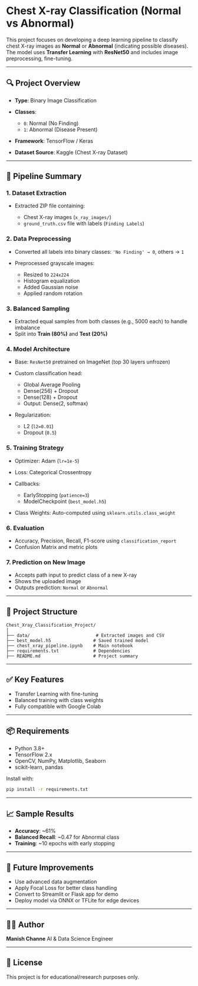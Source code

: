 # Chest X-ray Classification (Normal vs Abnormal)

This project focuses on developing a deep learning pipeline to classify chest X-ray images as **Normal** or **Abnormal** (indicating possible diseases). The model uses **Transfer Learning** with **ResNet50** and includes image preprocessing, fine-tuning.

---

## 🔍 Project Overview

* **Type**: Binary Image Classification
* **Classes**:

  * `0`: Normal (No Finding)
  * `1`: Abnormal (Disease Present)
* **Framework**: TensorFlow / Keras
* **Dataset Source**: Kaggle (Chest X-ray Dataset)

---

## 🚀 Pipeline Summary

### 1. **Dataset Extraction**

* Extracted ZIP file containing:

  * Chest X-ray images (`x_ray_images/`)
  * `ground_truth.csv` file with labels (`Finding Labels`)

### 2. **Data Preprocessing**

* Converted all labels into binary classes: `'No Finding' → 0`, others → `1`
* Preprocessed grayscale images:

  * Resized to `224x224`
  * Histogram equalization
  * Added Gaussian noise
  * Applied random rotation

### 3. **Balanced Sampling**

* Extracted equal samples from both classes (e.g., 5000 each) to handle imbalance
* Split into **Train (80%)** and **Test (20%)**

### 4. **Model Architecture**

* Base: `ResNet50` pretrained on ImageNet (top 30 layers unfrozen)
* Custom classification head:

  * Global Average Pooling
  * Dense(256) + Dropout
  * Dense(128) + Dropout
  * Output: Dense(2, softmax)
* Regularization:

  * L2 (`l2=0.01`)
  * Dropout (`0.5`)

### 5. **Training Strategy**

* Optimizer: Adam (`lr=1e-5`)
* Loss: Categorical Crossentropy
* Callbacks:

  * EarlyStopping (`patience=3`)
  * ModelCheckpoint (`best_model.h5`)
* Class Weights: Auto-computed using `sklearn.utils.class_weight`

### 6. **Evaluation**

* Accuracy, Precision, Recall, F1-score using `classification_report`
* Confusion Matrix and metric plots

### 7. **Prediction on New Image**

* Accepts path input to predict class of a new X-ray
* Shows the uploaded image
* Outputs prediction: `Normal` or `Abnormal`

---

## 📂 Project Structure

```
Chest_Xray_Classification_Project/
│
├── data/                         # Extracted images and CSV
├── best_model.h5                # Saved trained model
├── chest_xray_pipeline.ipynb    # Main notebook
├── requirements.txt             # Dependencies
├── README.md                    # Project summary
```

---

## ✅ Key Features

* Transfer Learning with fine-tuning
* Balanced training with class weights
* Fully compatible with Google Colab

---

## 📦 Requirements

* Python 3.8+
* TensorFlow 2.x
* OpenCV, NumPy, Matplotlib, Seaborn
* scikit-learn, pandas

Install with:

```bash
pip install -r requirements.txt
```

---

## 📈 Sample Results

* **Accuracy**: \~61%
* **Balanced Recall**: \~0.47 for Abnormal class
* **Training**: \~10 epochs with early stopping

---

## 🧠 Future Improvements

* Use advanced data augmentation
* Apply Focal Loss for better class handling
* Convert to Streamlit or Flask app for demo
* Deploy model via ONNX or TFLite for edge devices

---

## 👨‍💻 Author

**Manish Channe**
AI & Data Science Engineer

---

## 🔗 License

This project is for educational/research purposes only.

